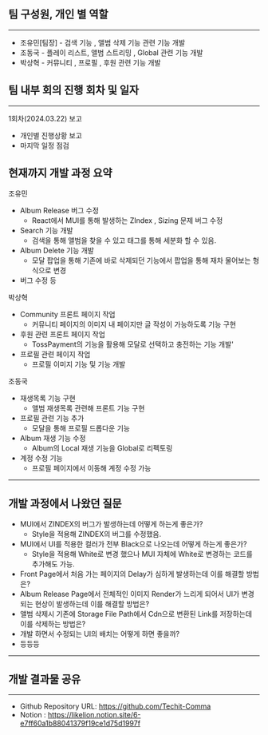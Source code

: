 ## 팀 구성원, 개인 별 역할

---
- 조유민[팀장] - 검색 기능 , 앨범 삭제 기능 관련 기능 개발
- 조동국 - 플레이 리스트, 앨범 스트리밍 , Global 관련 기능 개발
- 박상혁 - 커뮤니티 , 프로필 , 후원 관련 기능 개발

## 팀 내부 회의 진행 회차 및 일자

---
1회차(2024.03.22) 보고
   - 개인별 진행상황 보고
   - 마지막 일정 점검

## 현재까지 개발 과정 요약
조유민
- Album Release 버그 수정
    - React에서 MUI를 통해 발생하는 ZIndex , Sizing 문제 버그 수정
- Search 기능 개발
    - 검색을 통해 앨범을 찾을 수 있고 태그를 통해 세분화 할 수 있음.
- Album Delete 기능 개발
    - 모달 팝업을 통해 기존에 바로 삭제되던 기능에서 팝업을 통해 재차 물어보는 형식으로 변경
- 버그 수정 등

박상혁
- Community 프론트 페이지 작업
    - 커뮤니티 페이지의 이미지 내 페이지만 글 작성이 가능하도록 기능 구현
- 후원 관련 프론트 페이지 작업
    - TossPayment의 기능을 활용해 모달로 선택하고 충전하는 기능 개발'
- 프로필 관련 페이지 작업
    - 프로필 이미지 기능 및 기능 개발

조동국
- 재생목록 기능 구현
    - 앨범 재생목록 관련해 프론트 기능 구현
- 프로필 관련 기능 추가
    - 모달을 통해 프로필 드롭다운 기능
- Album 재생 기능 수정
    - Album의 Local 재생 기능을 Global로 리펙토링
- 계정 수정 기능
    - 프로필 페이지에서 이동해 계정 수정 가능
---
## 개발 과정에서 나왔던 질문
- MUI에서 ZINDEX의 버그가 발생하는데 어떻게 하는게 좋은가?
    - Style을 적용해 ZINDEX의 버그를 수정했음.
- MUI에서 UI를 적용한 컬러가 전부 Black으로 나오는데 어떻게 하는게 좋은가?
    - Style을 적용해 White로 변경 했으나 MUI 자체에 White로 변경하는 코드를 추가해도 가능.
- Front Page에서 처음 가는 페이지의 Delay가 심하게 발생하는데 이를 해결할 방법은?
- Album Release Page에서 전체적인 이미지 Render가 느리게 되어서 UI가 변경되는 현상이 발생하는데 이를 해결할 방법은?
- 앨범 삭제시 기존에 Storage File Path에서 Cdn으로 변환된 Link를 저장하는데 이를 삭제하는 방법은?
- 개발 하면서 수정되는 UI의 배치는 어떻게 하면 좋을까?
- 등등등
---
## 개발 결과물 공유

---

- Github Repository URL: https://github.com/Techit-Comma
- Notion : https://likelion.notion.site/6-e7ff60a1b88041379f19ce1d75d1997f
